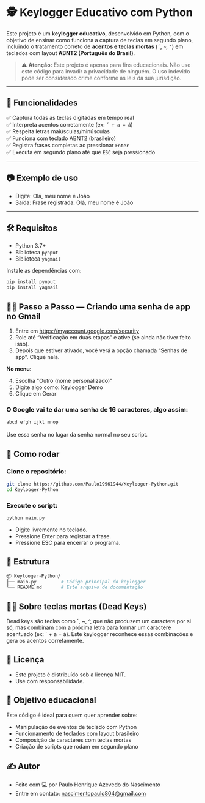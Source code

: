 # 🕵️ Keylogger Educativo com Python

Este projeto é um **keylogger educativo**, desenvolvido em Python, com o objetivo de ensinar como funciona a captura de teclas em segundo plano, incluindo o tratamento correto de **acentos e teclas mortas** (`´`, `~`, `^`) em teclados com layout **ABNT2 (Português do Brasil)**.

> ⚠️ **Atenção:** Este projeto é apenas para fins educacionais. Não use este código para invadir a privacidade de ninguém. O uso indevido pode ser considerado crime conforme as leis da sua jurisdição.

---

## 🎯 Funcionalidades

✅ Captura todas as teclas digitadas em tempo real  
✅ Interpreta acentos corretamente (ex: `´ + a = á`)  
✅ Respeita letras maiúsculas/minúsculas  
✅ Funciona com teclado ABNT2 (brasileiro)  
✅ Registra frases completas ao pressionar `Enter`  
✅ Executa em segundo plano até que `ESC` seja pressionado  

---

## 📷 Exemplo de uso

- Digite: Olá, meu nome é João
- Saída: Frase registrada: Olá, meu nome é João

---

## 🛠️ Requisitos

- Python 3.7+
- Biblioteca `pynput`
- Biblioteca `yagmail`

Instale as dependências com:

```bash
pip install pynput
pip install yagmail
```

## 👨‍🏫 Passo a Passo — Criando uma senha de app no Gmail
1. Entre em https://myaccount.google.com/security
2. Role até “Verificação em duas etapas” e ative (se ainda não tiver feito isso).
3. Depois que estiver ativado, você verá a opção chamada “Senhas de app”. Clique nela.

**No menu:**

4. Escolha "Outro (nome personalizado)"
5. Digite algo como: Keylogger Demo
6. Clique em Gerar

### O Google vai te dar uma senha de 16 caracteres, algo assim:
`abcd efgh ijkl mnop`
<br></br>Use essa senha no lugar da senha normal no seu script.

## 🚀 Como rodar
### Clone o repositório:

```bash
git clone https://github.com/Paulo19961944/Keylooger-Python.git
cd Keylooger-Python
```

### Execute o script:

```bash
python main.py
```

- Digite livremente no teclado.
- Pressione Enter para registrar a frase.
- Pressione ESC para encerrar o programa.

## 📁 Estrutura
```bash
📦 Keylooger-Python/
├── main.py         # Código principal do keylogger
└── README.md       # Este arquivo de documentação
```
## 👨‍🏫 Sobre teclas mortas (Dead Keys)
Dead keys são teclas como ´, ~, ^, que não produzem um caractere por si só, mas combinam com a próxima letra para formar um caractere acentuado (ex: ´ + a = á). Este keylogger reconhece essas combinações e gera os acentos corretamente.

## 🤝 Licença
- Este projeto é distribuído sob a licença MIT.
- Use com responsabilidade.

## 🧠 Objetivo educacional
Este código é ideal para quem quer aprender sobre:

- Manipulação de eventos de teclado com Python
- Funcionamento de teclados com layout brasileiro
- Composição de caracteres com teclas mortas
- Criação de scripts que rodam em segundo plano

## ✍️ Autor
- Feito com 💻 por Paulo Henrique Azevedo do Nascimento
- Entre em contato: nascimentopaulo804@gmail.com
